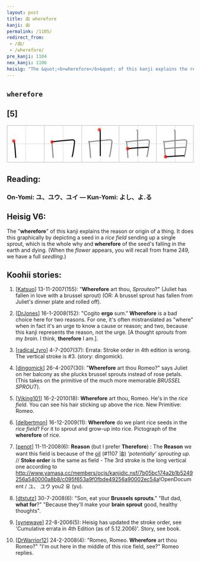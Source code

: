 ```yaml
---
layout: post
title: 由 wherefore
kanji: 由
permalink: /1105/
redirect_from:
 - /由/
 - /wherefore/
pre_kanji: 1104
nex_kanji: 1106
heisig: "The &quot;<b>wherefore</b>&quot; of this kanji explains the reason or origin of a thing. It does this graphically by depicting a seed in a <i>rice field</i> sending up a single sprout, which is the whole why and <b>wherefore</b> of the seed's falling in the earth and dying. (When the <i>flower</i> appears, you will recall from frame 249, we have a full <i>seedling</i>.)"
---
```


## `wherefore`

## [5]

<div class="stroke"><img src="../images/E794B1.png" /></div>

## Reading:

### On-Yomi: ユ、ユウ、ユイ &mdash; Kun-Yomi: よし、よ.る

## Heisig V6:

The &quot;<b>wherefore</b>&quot; of this kanji explains the reason or origin of a thing. It does this graphically by depicting a seed in a <i>rice field</i> sending up a single sprout, which is the whole why and <b>wherefore</b> of the seed's falling in the earth and dying. (When the <i>flower</i> appears, you will recall from frame 249, we have a full <i>seedling</i>.)

## Koohii stories:

1) [<a href="http://kanji.koohii.com/profile/Katsuo">Katsuo</a>] 13-11-2007(155): &quot;<strong>Wherefore</strong> art thou, <em>Sprouteo</em>?&quot; (Juliet has fallen in love with a brussel sprout) (OR: A brussel sprout has fallen from Juliet&#039;s dinner plate and rolled off).

2) [<a href="http://kanji.koohii.com/profile/DrJones">DrJones</a>] 16-1-2008(152): &quot;Cogito <strong>ergo</strong> sum.&quot;<strong> Wherefore</strong> is a bad choice here for two reasons. For one, it&#039;s often mistranslated as &quot;where&quot; when in fact it&#039;s an urge to know a cause or reason; and two, because this kanji represents the reason, not the urge. [A thought <em>sprouts</em> from my <em>brain</em>. I think, <strong>therefore</strong> I am.].

3) [<a href="http://kanji.koohii.com/profile/radical_tyro">radical_tyro</a>] 4-7-2007(37): Errata: Stroke order in 4th edition is wrong. The vertical stroke is #3. (story: dingomick).

4) [<a href="http://kanji.koohii.com/profile/dingomick">dingomick</a>] 26-4-2007(30): &quot;<strong>Wherefore</strong> art thou Romeo?&quot; says Juliet on her balcony as she plucks brussel sprouts instead of rose petals. (This takes on the primitive of the much more memorable <em>BRUSSEL SPROUT</em>).

5) [<a href="http://kanji.koohii.com/profile/Viking101">Viking101</a>] 16-2-2010(18): <strong>Wherefore</strong> art thou, Romeo. He&#039;s in the <em>rice field</em>. You can see his hair sticking up above the rice. New Primitive: Romeo.

6) [<a href="http://kanji.koohii.com/profile/delbertmon">delbertmon</a>] 16-12-2009(11): <strong>Wherefore</strong> do we plant rice seeds in the <em>rice field</em>? For it to sprout and grow-up into rice. Pictograph of the<strong> wherefore</strong> of rice.

7) [<a href="http://kanji.koohii.com/profile/penot">penot</a>] 11-11-2008(6): <strong>Reason</strong> (but I prefer <strong>Therefore</strong>) : The <strong>Reason</strong> we want this field is because of the <a href="../1107">oil</a> (#1107 油) <em>&#039;potentially&#039; sprouting up</em>. // <strong>Stoke order</strong> is the same as field - The 3rd stroke is the long vertical one according to <a href="http://www.yamasa.cc/members/ocjs/kanjidic.nsf/7b05bc174a2b1b5249256a540000a8b8/c095f653a9f0fbde49256a90002ec54a">http://www.yamasa.cc/members/ocjs/kanjidic.nsf/7b05bc174a2b1b5249256a540000a8b8/c095f653a9f0fbde49256a90002ec54a</a>!OpenDocument / ユ、 ユウ you2 유 (yu).

8) [<a href="http://kanji.koohii.com/profile/dtstutz">dtstutz</a>] 30-7-2008(6): &quot;Son, eat your <strong>Brussels sprouts</strong>.&quot; &quot;But dad, <strong>what for</strong>?&quot; &quot;Because they&#039;ll make your <strong>brain</strong> <strong>sprout</strong> good, healthy thoughts&quot;.

9) [<a href="http://kanji.koohii.com/profile/synewave">synewave</a>] 22-8-2006(5): Heisig has updated the stroke order, see &#039;Cumulative errata in 4th Edition (as of 5.12.2006)&#039;. Story, see book.

10) [<a href="http://kanji.koohii.com/profile/DrWarrior12">DrWarrior12</a>] 24-2-2008(4): &quot;Romeo, Romeo.<strong> Wherefore</strong> art thou Romeo?&quot; &quot;I&#039;m out here in the middle of this rice field, see?&quot; Romeo replies.
